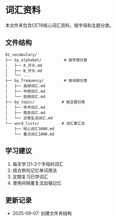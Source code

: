 # 词汇资料

本文件夹包含CET6核心词汇资料，按字母和主题分类。

## 文件结构

```
01_vocabulary/
├── by_alphabet/          # 按字母分类
│   ├── A_开头.md
│   ├── B_开头.md
│   └── ...
├── by_frequency/         # 按词频分类
│   ├── 高频词汇.md
│   ├── 中频词汇.md
│   └── 低频词汇.md
├── by_topic/            # 按主题分类
│   ├── 学术词汇.md
│   ├── 商务词汇.md
│   └── 日常生活词汇.md
└── word_lists/          # 词汇表汇总
    ├── 核心词汇3000.md
    └── 重点词汇1000.md
```

## 学习建议

1. 每天学习1-2个字母的词汇
2. 结合例句记忆单词用法
3. 定期复习已学词汇
4. 使用间隔重复法加强记忆

## 更新记录

- 2025-09-07: 创建文件夹结构